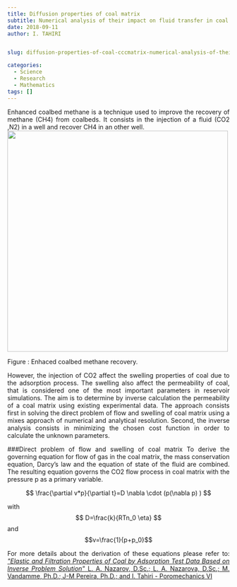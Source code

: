 ```yaml
---
title: Diffusion properties of coal matrix
subtitle: Numerical analysis of their impact on fluid transfer in coal reservoir
date: 2018-09-11
author: I. TAHIRI


slug: diffusion-properties-of-coal-cccmatrix-numerical-analysis-of-their-impact-on-fluid-transfer-in-coal-reservoirs

categories:
  - Science
  - Research
  - Mathematics
tags: []
---
```


<!--more-->

<div style="text-align: justify">
Enhanced coalbed methane is a technique used to improve the recovery of methane (CH4) from coalbeds. It consists in the injection of a fluid (CO2 ,N2) in a well and recover CH4 in an other well.

<div class="figure"><span id="fig:pie"></span>
<img src="co2inj.JPG" alt="" width="500" />
<p class="caption">
Figure : Enhaced coalbed methane recovery.
</p>
</div>

However, the injection of CO2 affect the swelling properties of coal due to the adsorption process. The swelling also affect the permeability of coal, that is considered one of the most important parameters in reservoir simulations. The aim is to determine by inverse calculation the permeability of a coal matrix using existing experimental data. The approach consists first in solving the direct problem of flow and swelling of coal matrix using a mixes approach of numerical and analytical resolution. Second, the inverse analysis consists in minimizing the chosen cost function in order to calculate the unknown parameters.

###Direct problem of flow and swelling of coal matrix
To derive the governing equation for flow of gas in the coal matrix, the mass conservation
equation, Darcy’s law and the equation of state of the fluid are combined.
The resulting equation governs the CO2 flow process in coal matrix with the pressure p as a primary variable.

$$
\frac{\partial v*p}{\partial t}=D \nabla \cdot  (p(\nabla p) )
$$

with $$ D=\frac{k}{RTn_0 \eta} $$ and $$v=\frac{1}{p+p_0}$$

For more details about the derivation of these equations please refer to: [*"Elastic and Filtration Properties of Coal by Adsorption Test Data Based on Inverse Problem Solution"*
L. A. Nazarov, D.Sc.; L. A. Nazarova, D.Sc.; M. Vandamme, Ph.D.; J-M Pereira, Ph.D.; and I. Tahiri - Poromechanics VI](https://ascelibrary.org/doi/abs/10.1061/9780784480779.034?src=recsys)

<div>
